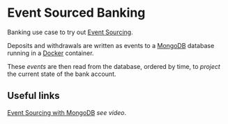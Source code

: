 Event Sourced Banking
==============

Banking use case to  try out [Event Sourcing](https://www.youtube.com/watch?v=JHGkaShoyNs).

Deposits and withdrawals are written as events to a [MongoDB](https://www.mongodb.com/) database running in a [Docker](https://www.docker.com/) container.

These *events* are then read from the database, ordered by time, to *project* the current state of the bank account.

Useful links
--------------

[Event Sourcing with MongoDB](https://www.mongodb.com/blog/post/event-sourcing-with-mongodb) *see video*.